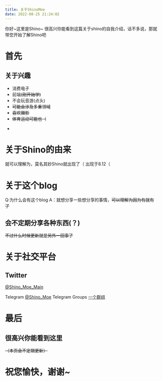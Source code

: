 ```yaml
---
title: 关于ShinoMoe
date: 2022-08-25 21:24:02
---
```


你好~这里是Shino~ 很高兴你能看到这篇关于shino的自我介绍，话不多说，那就带您开始了解Shino吧

# 首先 

## 关于兴趣

- 消费电子
- 前端~~(刚开始学)~~
- 不会玩音游(点头)
- ~~可能会涉及多重领域~~
- ~~喜欢摄影~~
- ~~体育运动可能也（~~
- ~~~想把自己变得更强~~

# 关于Shino的由来

就可以理解为，莫名其妙Shino就出现了（
出现于8.12（

# 关于这个blog

Q:为什么会有这个blog
A：就想分享一些想分享的事情，~~可以理解为因为有就有了~~

## 会不定期分享各种东西(？)
~~不过什么时候更新就是另外一回事了~~

# 关于社交平台

## Twitter
<a class="link" target="_blank" rel="noopener" href="https://twitter.com/Shino_Moe_Main">@Shino_Moe_Main<i class="fas fa-external-link-alt"></i></a>

Telegram
<a class="link" target="_blank" rel="noopener" href="https://t.me/Shino_Moe">@Shino_Moe<i class="fas fa-external-link-alt"></i></a>
Telegram Groups
<a class="link" target="_blank" rel="noopener" href="https://t.me/+nHjrRE2aEDQzNzVl">一个群组<i class="fas fa-external-link-alt"></i></a>

# 最后

## 很高兴你能看到这里
~~（本页会不定期更新）~~

# 祝您愉快，谢谢~